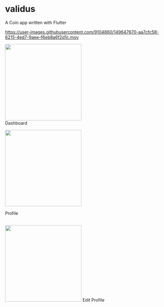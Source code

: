 # validus

A Coin app written with Flutter



https://user-images.githubusercontent.com/9104860/149647670-aa7cfc58-6215-4ed7-9aee-f6eb8a6f2d1c.mov

<p>
<img src="https://user-images.githubusercontent.com/9104860/149647711-f5cf584e-9827-4309-9fb9-3087b478acb8.png" width="250" />
  <br/>
  Dashboard

  </p>
<p>

<img src="https://user-images.githubusercontent.com/9104860/149647713-c2034aa6-ac43-4de9-9e92-feb65c0b177f.png" width="250" />
    <br/>

  Profile
  </p>
  <p>
    <br/>

<img src="https://user-images.githubusercontent.com/9104860/149647714-fe0afa89-afe9-4a7d-99b6-cae3f5876211.png" width="250"  />
  Edit Profile

  </p>


